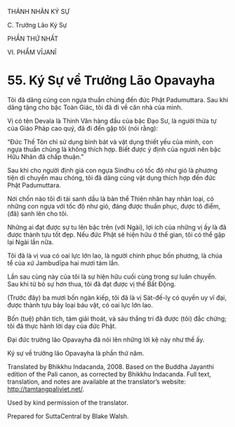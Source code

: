 THÁNH NHÂN KÝ SỰ

C. Trưởng Lão Ký Sự

PHẦN THỨ NHẤT

VI. PHẨM VĪJANĪ

# 55\. Ký Sự về Trưởng Lão Opavayha

Tôi đã dâng cúng con ngựa thuần chủng đến đức Phật Padumuttara. Sau khi dâng tặng cho bậc Toàn Giác, tôi đã đi về căn nhà của mình.

Vị có tên Devala là Thinh Văn hàng đầu của bậc Đạo Sư, là người thừa tự của Giáo Pháp cao quý, đã đi đến gặp tôi (nói rằng):

“Đức Thế Tôn chỉ sử dụng bình bát và vật dụng thiết yếu của mình, con ngựa thuần chủng là không thích hợp. Biết được ý định của ngươi nên bậc Hữu Nhãn đã chấp thuận.”

Sau khi cho người định giá con ngựa Sindhu có tốc độ như gió là phương tiện di chuyển mau chóng, tôi đã dâng cúng vật dụng thích hợp đến đức Phật Padumuttara.

Nơi chốn nào tôi đi tái sanh dầu là bản thể Thiên nhân hay nhân loại, có những con ngựa với tốc độ như gió, đáng được thuần phục, được tô điểm, (đã) sanh lên cho tôi.

Những ai đạt được sự tu lên bậc trên (với Ngài), lợi ích của những vị ấy là đã được thành tựu tốt đẹp. Nếu đức Phật sẽ hiện hữu ở thế gian, tôi có thể gặp lại Ngài lần nữa.

Tôi đã là vị vua có oai lực lớn lao, là người chinh phục bốn phương, là chúa tể của xứ Jambudīpa hai mươi tám lần.

Lần sau cùng này của tôi là sự hiện hữu cuối cùng trong sự luân chuyển. Sau khi từ bỏ sự hơn thua, tôi đã đạt được vị thế Bất Động.

(Trước đây) ba mươi bốn ngàn kiếp, tôi đã là vị Sát-đế-lỵ có quyền uy vĩ đại, được thành tựu bảy loại báu vật, có oai lực lớn lao.

Bốn (tuệ) phân tích, tám giải thoát, và sáu thắng trí đã được (tôi) đắc chứng; tôi đã thực hành lời dạy của đức Phật.

Đại đức trưởng lão Opavayha đã nói lên những lời kệ này như thế ấy.

Ký sự về trưởng lão Opavayha là phần thứ năm.

Translated by Bhikkhu Indacanda, 2008. Based on the Buddha Jayanthi edition of the Pali canon, as corrected by Bhikkhu Indacanda. Full text, translation, and notes are available at the translator’s website: http://tamtangpaliviet.net/.

Used by kind permission of the translator.

Prepared for SuttaCentral by Blake Walsh.